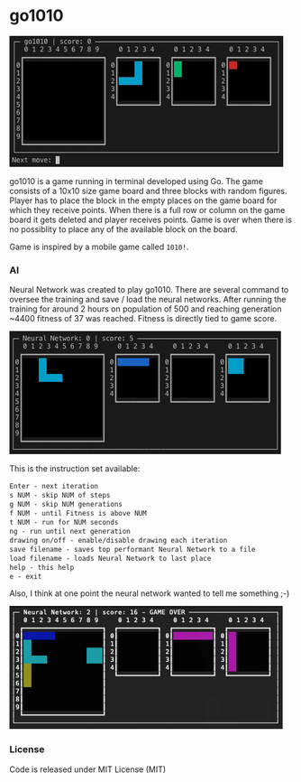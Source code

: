 # go1010

![go1010 game play](https://raw.githubusercontent.com/wrutkowski/go1010/master/assets/go1010.gif)

go1010 is a game running in terminal developed using Go. The game consists of a 10x10 size game board and three blocks with random figures. Player has to place the block in the empty places on the game board for which they receive points. When there is a full row or column on the game board it gets deleted and player receives points. Game is over when there is no possiblity to place any of the available block on the board.

Game is inspired by a mobile game called `1010!`.

### AI

Neural Network was created to play go1010. There are several command to oversee the training and save / load the neural networks. After running the training for around 2 hours on population of 500 and reaching generation ~4400 fitness of 37 was reached. Fitness is directly tied to game score.

![go1010 AI playing](https://raw.githubusercontent.com/wrutkowski/go1010/master/assets/ai_playing_f37.gif)

This is the instruction set available:

```
Enter - next iteration
s NUM - skip NUM of steps
g NUM - skip NUM generations
f NUM - until Fitness is above NUM
t NUM - run for NUM seconds
ng - run until next generation
drawing on/off - enable/disable drawing each iteration
save filename - saves top performant Neural Network to a file
load filename - loads Neural Network to last place
help - this help
e - exit 
```

Also, I think at one point the neural network wanted to tell me something ;-)

![go1010 AT telling something F*](https://raw.githubusercontent.com/wrutkowski/go1010/master/assets/game_f.png)

### License

Code is released under MIT License (MIT)
